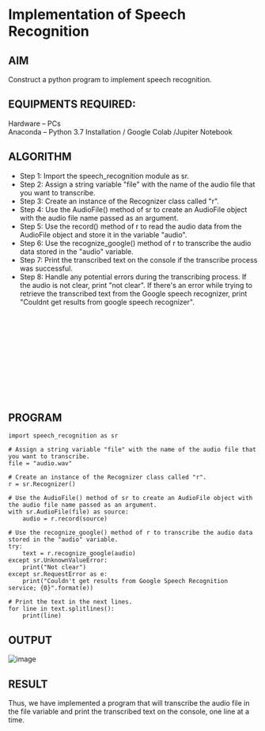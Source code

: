 # Implementation of Speech Recognition

## AIM
Construct a python program to implement speech recognition.

## EQUIPMENTS REQUIRED:
Hardware – PCs
<br>
Anaconda – Python 3.7 Installation / Google Colab /Jupiter Notebook
## ALGORITHM
* Step 1: Import the speech_recognition module as sr.
* Step 2: Assign a string variable "file" with the name of the audio file that you want to transcribe.
* Step 3: Create an instance of the Recognizer class called "r".
* Step 4: Use the AudioFile() method of sr to create an AudioFile object with the audio file name passed as an argument.
* Step 5: Use the record() method of r to read the audio data from the AudioFile object and store it in the variable "audio".
* Step 6: Use the recognize_google() method of r to transcribe the audio data stored in the "audio" variable.
* Step 7: Print the transcribed text on the console if the transcribe process was successful.
* Step 8: Handle any potential errors during the transcribing process. If the audio is not clear, print "not clear". If there's an error while trying to retrieve the transcribed text from the Google speech recognizer, print "Couldnt get results from google speech recognizer".

<br><br><br><br><br><br><br><br><br><br>
## PROGRAM
```python3
import speech_recognition as sr

# Assign a string variable "file" with the name of the audio file that you want to transcribe.
file = "audio.wav"

# Create an instance of the Recognizer class called "r".
r = sr.Recognizer()

# Use the AudioFile() method of sr to create an AudioFile object with the audio file name passed as an argument.
with sr.AudioFile(file) as source:
    audio = r.record(source)

# Use the recognize_google() method of r to transcribe the audio data stored in the "audio" variable.
try:
    text = r.recognize_google(audio)
except sr.UnknownValueError:
    print("Not clear")
except sr.RequestError as e:
    print("Couldn't get results from Google Speech Recognition service; {0}".format(e))

# Print the text in the next lines.
for line in text.splitlines():
    print(line)
```

## OUTPUT
![image](https://github.com/Y-CHETHAN/Experiment-5--Implementation-of-Speech-Recognition/assets/75234991/b6ef501b-53b9-451a-b006-f2ec6876a1ed)
## RESULT
Thus, we have implemented a program that will transcribe the audio file in the file variable and print the transcribed text on the console, one line at a time.
